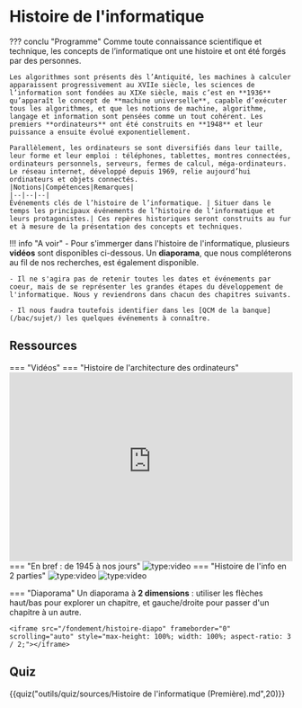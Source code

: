 # Histoire de l'informatique

??? conclu "Programme"
    Comme toute connaissance scientifique et technique, les concepts de l’informatique ont une histoire et ont été forgés par des personnes.

    Les algorithmes sont présents dès l’Antiquité, les machines à calculer apparaissent progressivement au XVIIe siècle, les sciences de l’information sont fondées au XIXe siècle, mais c’est en **1936** qu’apparaît le concept de **machine universelle**, capable d’exécuter tous les algorithmes, et que les notions de machine, algorithme, langage et information sont pensées comme un tout cohérent. Les premiers **ordinateurs** ont été construits en **1948** et leur puissance a ensuite évolué exponentiellement.

    Parallèlement, les ordinateurs se sont diversifiés dans leur taille, leur forme et leur emploi : téléphones, tablettes, montres connectées, ordinateurs personnels, serveurs, fermes de calcul, méga-ordinateurs. Le réseau internet, développé depuis 1969, relie aujourd’hui ordinateurs et objets connectés.
    |Notions|Compétences|Remarques|
    |--|--|--| 
    Événements clés de l’histoire de l’informatique. | Situer dans le temps les principaux événements de l’histoire de l’informatique et leurs protagonistes.| Ces repères historiques seront construits au fur et à mesure de la présentation des concepts et techniques.

!!! info "A voir"
    - Pour s'immerger dans l'histoire de l'informatique, plusieurs **vidéos** sont disponibles ci-dessous. Un **diaporama**, que nous compléterons au fil de nos recherches, est également disponible.

    - Il ne s'agira pas de retenir toutes les dates et événements par coeur, mais de se représenter les grandes étapes du développement de l'informatique. Nous y reviendrons dans chacun des chapitres suivants.

    - Il nous faudra toutefois identifier dans les [QCM de la banque](/bac/sujet/) les quelques événements à connaître.  

## Ressources

=== "Vidéos"
    === "Histoire de l'architecture des ordinateurs"
        <iframe title="Une histoire de l’architecture des ordinateurs - Les cours Lumni - Lycée" src="https://video.lycee-experimental.org/videos/embed/c26bcb62-baeb-47bc-9916-abd2ad502839" allowfullscreen="" sandbox="allow-same-origin allow-scripts allow-popups" style="width: 100%; aspect-ratio: 3 / 2;" frameborder="0"></iframe>
    === "En bref : de 1945 à nos jours"
        ![type:video](https://www.youtube.com/embed/dcN9QXxmRqk)
    === "Histoire de l'info en 2 parties"
        ![type:video](https://www.youtube.com/embed/dJdiSN9q5QE)
        ![type:video](https://www.youtube.com/embed/NNxAKALRePo)
     
=== "Diaporama"
    Un diaporama à **2 dimensions** : utiliser les flèches haut/bas pour explorer un chapitre, et gauche/droite pour passer d'un chapitre à un autre.

    <iframe src="/fondement/histoire-diapo" frameborder="0" scrolling="auto" style="max-height: 100%; width: 100%; aspect-ratio: 3 / 2;"></iframe>

## Quiz

{{quiz("outils/quiz/sources/Histoire de l'informatique (Première).md",20)}}

